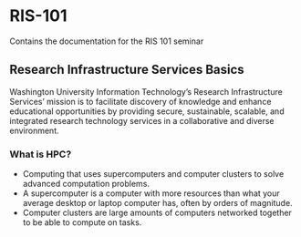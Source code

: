 # RIS-101
Contains the documentation for the RIS 101 seminar

## Research Infrastructure Services Basics

Washington University Information Technology’s Research Infrastructure Services’ mission is to facilitate discovery of knowledge and enhance educational opportunities by providing secure, sustainable, scalable, and integrated research technology services in a collaborative and diverse environment.

### What is HPC?

- Computing that uses supercomputers and computer clusters to solve advanced computation problems.
- A supercomputer is a computer with more resources than what your average desktop or laptop computer has, often by orders of magnitude.
- Computer clusters are large amounts of computers networked together to be able to compute on tasks.

